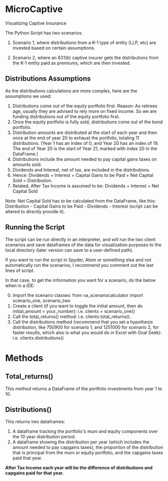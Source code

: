 # MicroCaptive
Visualizing Captive Insurance

The Python Script has two scenarios:

1) Scenario 1, where distributions from a K-1 type of entity (LLP, etc) are invested based on certain assumptions.

2) Scenario 2, where an 831(b) captive insurer gets the distributions from the K-1 entity paid as premiums, which are then invested.

## Distributions Assumptions

As the distributions calculations are more complex, here are the assumptions we used:

1) Distributions come out of the equity portfolio first. Reason: As retirees age, usually they are advised to rely more on fixed income. So we are funding distributions out of the equity portfolio first.
2) Once the equity portfolio is fully sold, distributions come out of the bond portfolio.
3) Distribution amounts are distributed at the start of each year and then once at the end of year 20 to exhaust the portfolio, totaling 11 distributions. 
  (Year 1 has an index of 0, and Year 20 has an index of 19. The end of Year 20 is the start of Year 21, marked with index 20 in the DataFrame.)
4) Distributions include the amount needed to pay capital gains taxes on amounts sold.
5) Dividends and Interest, net of tax, are included in the distributions.
6) Hence: Dividends + Interest + Capital Gains to be Paid + Net Capital Sold = Distribution.
7) Related, After Tax Income is assumed to be: Dividends + Interest + Net Capital Sold

Note: Net Capital Sold has to be calculated from the DataFrame, like this: Distribution - Capital Gains to be Paid - Dividends - Interest (script can be altered to directly provide it).

## Running the Script

The script can be run directly in an interpreter, and will run the two client scenarios and save dataframes of the data for visualization purposes to the local directory (later version can save to a user-defined path).

If you want to run the script in Spyder, Atom or something else and not automatically run the scenarios, I recommend you comment out the last lines of script.

In that case, to get the information you want for a scenario, do the below when in a IDE:

0) Import the scenario classes:
from va_scenariocalculator import scenario_one, scenario_two
1) Create a client (if you want to toggle the initial amount, then do initial_amount = your_number):
i.e. clientx = scenario_one()
2) Call the total_returns() method:
i.e. clientx.total_returns().
3) Call the distributions method (recommend that you set a hypothesis distribution, like 750900 for scenario 1, and 1251000 for scenario 2, for faster results, which also is what you would do in Excel with Goal Seek):
i.e. clientx.distributions()

# Methods
## Total_returns()

This method returns a DataFrame of the portfolio investments from year 1 to 10.

## Distributions()

This returns two dataframes:
1) A dataframe tracking the portfolio's muni and equity components over the 10 year distribution period.
2) A dataframe showing the distribution per year (which includes the amount needed to pay capgains taxes), the proportion of the distribution that is principal from the muni or equity portfolio, and the capgains taxes paid that year.

**After Tax Income each year will be the difference of distributions and capgains paid for that year.**



